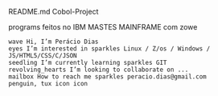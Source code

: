 
README.md
Cobol-Project

programs feitos no IBM MASTES MAINFRAME com zowe

    wave Hi, I’m Perácio Dias
    eyes I’m interested in sparkles Linux / Z/os / Windows / JS/HTML5/CSS/C/JSON
    seedling I’m currently learning sparkles GIT
    revolving_hearts I’m looking to collaborate on ...
    mailbox How to reach me sparkles peracio.dias@gmail.com
    penguin, tux icon icon
